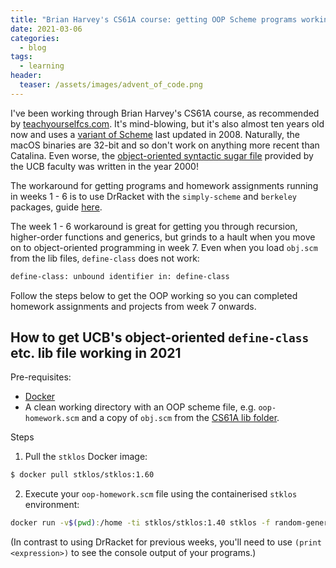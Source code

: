 ```yaml
---
title: "Brian Harvey's CS61A course: getting OOP Scheme programs working in 2021"
date: 2021-03-06
categories:
  - blog
tags:
  - learning
header:
  teaser: /assets/images/advent_of_code.png
---
```


I've been working through Brian Harvey's CS61A course, as recommended by [teachyourselfcs.com](teachyourselfcs.com). It's mind-blowing, but it's also almost ten years old now and uses a [variant of Scheme](https://people.eecs.berkeley.edu/~bh/61a-pages/Scheme/) last updated in 2008. Naturally, the macOS binaries are 32-bit and so don't work on anything more recent than Catalina. Even worse, the [object-oriented syntactic sugar file](https://inst.eecs.berkeley.edu/~cs61a/sp09/library/obj.scm) provided by the UCB faculty was written in the year 2000!

The workaround for getting programs and homework assignments running in weeks 1 - 6 is to use DrRacket with the `simply-scheme` and `berkeley` packages, guide [here](https://github.com/theurere/berkeley_cs61a_spring-2011_archive#getting-started).

The week 1 - 6 workaround is great for getting you through recursion, higher-order functions and generics, but grinds to a hault when you move on to object-oriented programming in week 7. Even when you load `obj.scm` from the lib files, `define-class` does not work:

```scheme
define-class: unbound identifier in: define-class
```

Follow the steps below to get the OOP working so you can completed homework assignments and projects from week 7 onwards.

## How to get UCB's object-oriented `define-class` etc. lib file working in 2021

Pre-requisites:

- [Docker](www.docker.com)
- A clean working directory with an OOP scheme file, e.g. `oop-homework.scm` and a copy of `obj.scm` from the [CS61A lib folder](https://inst.eecs.berkeley.edu/~cs61a/sp09/library/obj.scm).

Steps

1.  Pull the `stklos` Docker image:

```bash
$ docker pull stklos/stklos:1.60
```

2.  Execute your `oop-homework.scm` file using the containerised `stklos` environment:

```bash
docker run -v$(pwd):/home -ti stklos/stklos:1.40 stklos -f random-generator.scm
```

(In contrast to using DrRacket for previous weeks, you'll need to use `(print <expression>)` to see the console output of your programs.)
